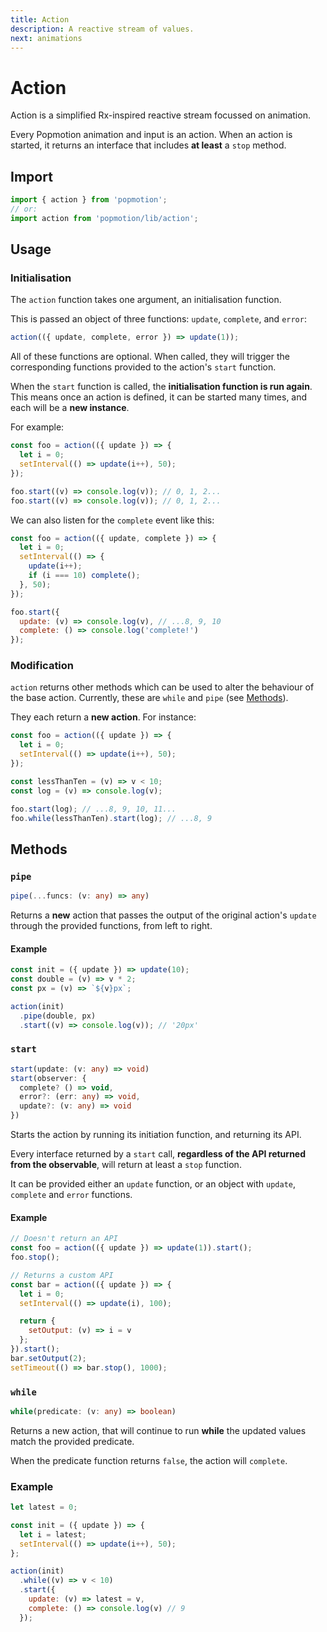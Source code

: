 ```yaml
---
title: Action
description: A reactive stream of values.
next: animations
---
```


# Action

Action is a simplified Rx-inspired reactive stream focussed on animation.

Every Popmotion animation and input is an action. When an action is started, it returns an interface that includes **at least** a `stop` method.

## Import

```javascript
import { action } from 'popmotion';
// or:
import action from 'popmotion/lib/action';
```

## Usage

### Initialisation

The `action` function takes one argument, an initialisation function.

This is passed an object of three functions: `update`, `complete`, and `error`:

```javascript
action(({ update, complete, error }) => update(1));
```

All of these functions are optional. When called, they will trigger the corresponding functions provided to the action's `start` function.

When the `start` function is called, the **initialisation function is run again**. This means once an action is defined, it can be started many times, and each will be a **new instance**.

For example:

```javascript
const foo = action(({ update }) => {
  let i = 0;
  setInterval(() => update(i++), 50);
});

foo.start((v) => console.log(v)); // 0, 1, 2...
foo.start((v) => console.log(v)); // 0, 1, 2...
```

We can also listen for the `complete` event like this:

```javascript
const foo = action(({ update, complete }) => {
  let i = 0;
  setInterval(() => {
    update(i++);
    if (i === 10) complete();
  }, 50);
});

foo.start({
  update: (v) => console.log(v), // ...8, 9, 10
  complete: () => console.log('complete!')
});
```

### Modification

`action` returns other methods which can be used to alter the behaviour of the base action. Currently, these are `while` and `pipe` (see [Methods](#methods)).

They each return a **new action**. For instance:

```javascript
const foo = action(({ update }) => {
  let i = 0;
  setInterval(() => update(i++), 50);
});

const lessThanTen = (v) => v < 10;
const log = (v) => console.log(v);

foo.start(log); // ...8, 9, 10, 11...
foo.while(lessThanTen).start(log); // ...8, 9
```

## Methods

### `pipe`

```typescript
pipe(...funcs: (v: any) => any)
```

Returns a **new** action that passes the output of the original action's `update` through the provided functions, from left to right.

#### Example

```javascript
const init = ({ update }) => update(10);
const double = (v) => v * 2;
const px = (v) => `${v}px`;

action(init)
  .pipe(double, px)
  .start((v) => console.log(v)); // '20px'
```

### `start`

```typescript
start(update: (v: any) => void)
start(observer: {
  complete? () => void,
  error?: (err: any) => void,
  update?: (v: any) => void
})
```

Starts the action by running its initiation function, and returning its API.

Every interface returned by a `start` call, **regardless of the API returned from the observable**, will return at least a `stop` function.

It can be provided either an `update` function, or an object with `update`, `complete` and `error` functions.

#### Example

```javascript
// Doesn't return an API
const foo = action(({ update }) => update(1)).start();
foo.stop();

// Returns a custom API
const bar = action(({ update }) => {
  let i = 0;
  setInterval(() => update(i), 100);

  return {
    setOutput: (v) => i = v
  };
}).start();
bar.setOutput(2);
setTimeout(() => bar.stop(), 1000);
```

### `while`

```typescript
while(predicate: (v: any) => boolean)
```

Returns a new action, that will continue to run **while** the updated values match the provided predicate.

When the predicate function returns `false`, the action will `complete`.

### Example

```javascript
let latest = 0;

const init = ({ update }) => {
  let i = latest;
  setInterval(() => update(i++), 50);
};

action(init)
  .while((v) => v < 10)
  .start({
    update: (v) => latest = v,
    complete: () => console.log(v) // 9
  });
```
